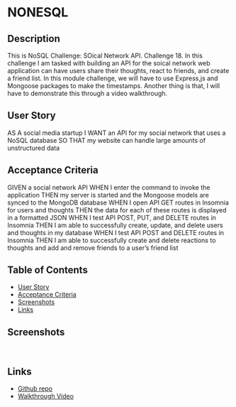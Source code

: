 # NONESQL

## Description
This is NoSQL Challenge: SOical Network API. Challenge 18. 
In this challenge I am tasked with building an API for the soical network web application can have users share their thoughts, react to friends, and create a friend list. In this module challenge, we will have to use Express,js and Mongoose packages to make the timestamps.
Another thing is that, I will have to demonstrate this through a video walkthrough.

## User Story
AS A social media startup
I WANT an API for my social network that uses a NoSQL database
SO THAT my website can handle large amounts of unstructured data

## Acceptance Criteria
GIVEN a social network API
WHEN I enter the command to invoke the application
THEN my server is started and the Mongoose models are synced to the MongoDB database
WHEN I open API GET routes in Insomnia for users and thoughts
THEN the data for each of these routes is displayed in a formatted JSON
WHEN I test API POST, PUT, and DELETE routes in Insomnia
THEN I am able to successfully create, update, and delete users and thoughts in my database
WHEN I test API POST and DELETE routes in Insomnia
THEN I am able to successfully create and delete reactions to thoughts and add and remove friends to a user’s friend list

## Table of Contents
- [User Story](#userstory)
- [Acceptance Criteria](#acceptancecriteria)
- [Screenshots](#screenshots)
- [Links](#links)

## Screenshots
![]()
![]()
![]()
![]()


## Links
- [Github repo](https://github.com/Jakkiexplore/NONESQL)
- [Walkthrough Video](https://drive.google.com/file/d/1nN43Oc4eXev4fhAg_2Zqz5XyNl-m0tJC/view)

